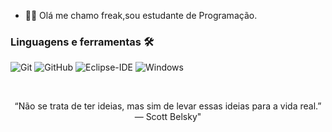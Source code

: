 - 👨‍💻 Olá me chamo freak,sou estudante de Programação.



 ### Linguagens e ferramentas 🛠
![Git](https://img.shields.io/badge/-Git-%23F05032?style=flat-square&logo=git&logoColor=%23ffffff)
![GitHub](https://img.shields.io/badge/-GitHub-181717?style=flat-square&logo=github)
![Eclipse-IDE](http://img.shields.io/badge/-Eclipse-2C2255?style=flat-square&logo=eclipse&logoColor=ffffff)
![Windows](http://img.shields.io/badge/-Windows-0078D6?style=flat-square&logo=windows&logoColor=ffffff)

<br/>


<p align="center">
“Não se trata de ter ideias, mas sim de levar essas ideias para a vida real.” — Scott Belsky"
</p>
